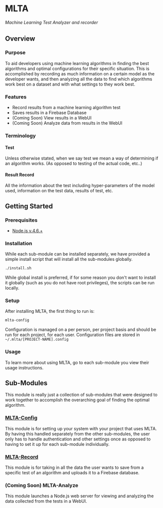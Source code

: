 # MLTA
###### Machine Learning Test Analyzer and recorder

## Overview

### Purpose
To aid developers using machine learning algorithms in finding the best algorithms and optimal configurations for their specific situation. This is accomplished by recording as much information on a certain model as the developer wants, and then analyzing all the data to find which algorithms work best on a dataset and with what settings to they work best.

### Features
- Record results from a machine learning algorithm test
- Saves results in a Firebase Database
- (Coming Soon) View results in a WebUI
- (Coming Soon) Analyze data from results in the WebUI


### Terminology

#### Test
Unless otherwise stated, when we say test we mean a way of determining if an algorithm works. (As opposed to testing of the actual code, etc..)
#### Result Record

All the information about the test including hyper-parameters of the model used, information on the test data, results of test, etc.


## Getting Started

### Prerequisites
- [Node.js v.4.6.+](https://nodejs.org/en/)

### Installation
While each sub-module can be installed separately, we have provided a simple install script that will install all the sub-modules globally.
``` bash
./install.sh
```
While global install is preferred, if for some reason you don't want to install it globally (such as you do not have root privileges), the scripts can be run locally.

### Setup
After installing MLTA, the first thing to run is:
``` bash
mlta-config
```
Configuration is managed on a per person, per project basis and should be run for each project, for each user. Configuration files are stored in `~/.mlta/[PROJECT-NAME].config`

### Usage
To learn more about using MLTA, go to each sub-module you view their usage instructions.

## Sub-Modules
This module is really just a collection of sub-modules that were designed to work together to accomplish the overarching goal of finding the optimal algorithm.

### [MLTA-Config](mlta-config)
This module is for setting up your system with your project that uses MLTA. By having this handled separately from the other sub-modules, the user only has to handle authentication and other settings once as opposed to having to set it up for each sub-module individually.

### [MLTA-Record](mlta-record)
This module is for taking in all the data the user wants to save from a specific test of an algorithm and uploads it to a Firebase database.

### (Coming Soon) MLTA-Analyze
This module launches a Node.js web server for viewing and analyzing the data collected from the tests in a WebUI.
